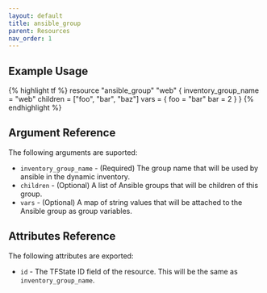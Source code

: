 ```yaml
---
layout: default
title: ansible_group
parent: Resources
nav_order: 1
---
```

## Example Usage
{% highlight tf %}
resource "ansible_group" "web" {
  inventory_group_name = "web"
  children             = ["foo", "bar", "baz"]
  vars = {
    foo = "bar"
    bar = 2
  }
}
{% endhighlight %}

## Argument Reference

The following arguments are suported:

- `inventory_group_name` - (Required) The group name that will be used by ansible in the dynamic inventory.
- `children` - (Optional) A list of Ansible groups that will be children of this group.
- `vars` - (Optional) A map of string values that will be attached to the Ansible group as group variables.

## Attributes Reference

The following attributes are exported:

- `id` - The TFState ID field of the resource. This will be the same as `inventory_group_name`.
